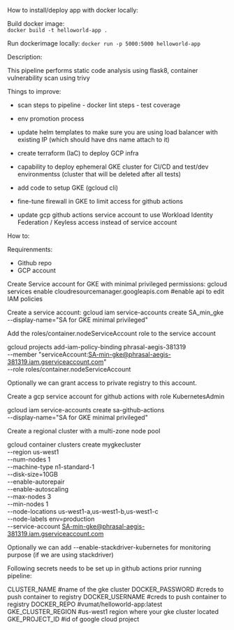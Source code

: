 How to install/deploy app with docker locally:

Build docker image:  
``docker build -t helloworld-app .``

Run dockerimage locally:
``docker run -p 5000:5000 helloworld-app``


Description:

This pipeline performs static code analysis using flask8, container vulnerability scan using trivy

Things to improve:

- scan steps to pipeline 
        - docker lint steps
        - test coverage

- env promotion process 
- update helm templates to make sure you are using load balancer with existing IP (which should have dns name attach to it)

- create terraform (IaC) to deploy GCP infra
- capability to deploy ephemeral GKE cluster for CI/CD and test/dev environmentss  (cluster that will be deleted after all tests)
- add code to setup GKE (gcloud cli) 
- fine-tune firewall in GKE to limit access for github actions 
- update gcp github actions service account to use Workload Identity Federation / Keyless access instead of service account


How to:

Requirenments:
 - Github repo
 - GCP account


Create Service account for GKE with minimal privileged permissions:
gcloud services enable cloudresourcemanager.googleapis.com #enable api to edit  IAM policies

Create a service account:
gcloud iam service-accounts create SA_min_gke \
    --display-name="SA for GKE minimal privileged"

Add the roles/container.nodeServiceAccount role to the service account

gcloud projects add-iam-policy-binding 	phrasal-aegis-381319  \
    --member "serviceAccount:SA-min-gke@phrasal-aegis-381319.iam.gserviceaccount.com" \
    --role roles/container.nodeServiceAccount

Optionally we can grant access to private registry to this account.

Create a gcp service account for github actions with role KubernetesAdmin 

gcloud iam service-accounts create sa-github-actions \
    --display-name="SA for GKE minimal privileged" 




Create a regional cluster with a multi-zone node pool

gcloud container clusters create mygkecluster \
    --region us-west1 \
    --num-nodes 1 \
    --machine-type n1-standard-1 \
    --disk-size=10GB \
    --enable-autorepair \
    --enable-autoscaling \
    --max-nodes 3 \
    --min-nodes 1 \
    --node-locations us-west1-a,us-west1-b,us-west1-c \
    --node-labels env=production \
    --service-account SA-min-gke@phrasal-aegis-381319.iam.gserviceaccount.com


Optionally we can add --enable-stackdriver-kubernetes for monitoring purpose (if we are using stackdriver)


Following secrets needs to be set up in github actions prior running pipeline: 

CLUSTER_NAME #name of the gke cluster
DOCKER_PASSWORD #creds to push container to registry
DOCKER_USERNAME #creds to push container to registry
DOCKER_REPO #vumat/helloworld-app:latest
GKE_CLUSTER_REGION #us-west1 region where your gke cluster located
GKE_PROJECT_ID #id of google cloud project

